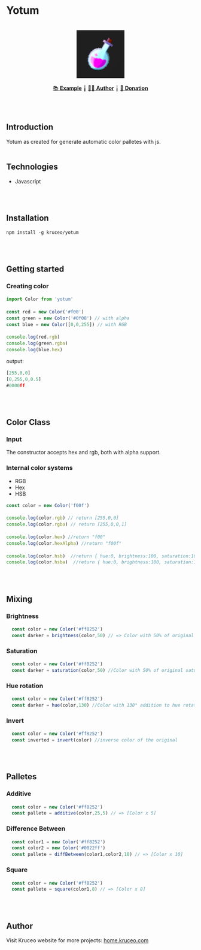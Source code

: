 # Yotum

<br>
<div align='center'>
<img src="./icon.png" width=128px>


<a href="https://yotum.kruceo.com">📚 <strong>Example</strong></a> ╽
<a href="https://home.kruceo.com">🧒🏼 <strong>Author</strong></a> ╽
<a href="https://home.kruceo.com/donation">🎁 <strong>Donation</strong></a>
</div>
<br>
<br>

## **Introduction**

Yotum as created for generate automatic color palletes with js.
<br><br>
## **Technologies**

* Javascript

<br><br>
## **Installation**
```
npm install -g kruceo/yotum

```
<br><br>
## **Getting started**

### Creating color

```js
import Color from 'yotum'

const red = new Color('#f00')
const green = new Color('#0f08') // with alpha
const blue = new Color([0,0,255]) // with RGB

console.log(red.rgb)
console.log(green.rgba)
console.log(blue.hex)
```
output:
```js
[255,0,0]
[0,255,0,0.5]
#0000ff
```
<br><br>

## **Color Class**

### Input
The constructor accepts hex and rgb, both with alpha support.

### Internal color systems
* RGB
* Hex
* HSB

```js
const color = new Color('f00f')

console.log(color.rgb) // return [255,0,0]
console.log(color.rgba) // return [255,0,0,1]

console.log(color.hex) //return "f00"
console.log(color.hexAlpha) //return "f00f"

console.log(color.hsb)  //return { hue:0, brightness:100, saturation:100 }
console.log(color.hsba)  //return { hue:0, brightness:100, saturation:100, alpha:100 }
```

<br><br>
## **Mixing**

### Brightness


```js
  const color = new Color('#ff8252')
  const darker = brightness(color,50) // => Color with 50% of original bright
```


### Saturation


```js
  const color = new Color('#ff8252')
  const darker = saturation(color,50) //Color with 50% of original saturation
```

### Hue rotation


```js
  const color = new Color('#ff8252')
  const darker = hue(color,130) //Color with 130° addition to hue rotation
```

### Invert


```js
  const color = new Color('#ff8252')
  const inverted = invert(color) //inverse color of the original
```
<br><br>

## **Palletes**

### Additive


```js
  const color = new Color('#ff8252')
  const pallete = additive(color,25,5) // => [Color x 5]
```

### Difference Between


```js
  const color1 = new Color('#ff8252')
  const color2 = new Color('#0022ff')
  const pallete = diffBetween(color1,color2,10) // => [Color x 10]
```

### Square


```js
  const color = new Color('#ff8252')
  const pallete = square(color1,8) // => [Color x 8]
```


<br><br>
## Author
Visit Kruceo website for more projects: <a href='https://home.kruceo.com'>home.kruceo.com